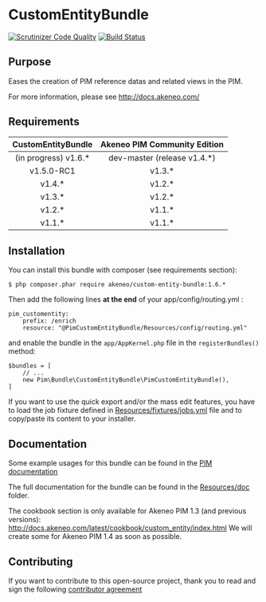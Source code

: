 # CustomEntityBundle

[![Scrutinizer Code Quality](https://scrutinizer-ci.com/g/akeneo/CustomEntityBundle/badges/quality-score.png?b=master)](https://scrutinizer-ci.com/g/akeneo/CustomEntityBundle/?branch=master)
[![Build Status](https://travis-ci.org/akeneo-labs/CustomEntityBundle.svg?branch=master)](https://travis-ci.org/akeneo/CustomEntityBundle)

## Purpose
Eases the creation of PIM reference datas and related views in the PIM.

For more information, please see http://docs.akeneo.com/

## Requirements

| CustomEntityBundle   | Akeneo PIM Community Edition |
|:--------------------:|:----------------------------:|
| (in progress) v1.6.* | dev-master (release v1.4.*)  |
| v1.5.0-RC1           | v1.3.*                       |
| v1.4.*               | v1.2.*                       |
| v1.3.*               | v1.2.*                       |
| v1.2.*               | v1.1.*                       |
| v1.1.*               | v1.1.*                       |

## Installation
You can install this bundle with composer (see requirements section):

    $ php composer.phar require akeneo/custom-entity-bundle:1.6.*

Then add the following lines **at the end** of your app/config/routing.yml :

    pim_customentity:
        prefix: /enrich
        resource: "@PimCustomEntityBundle/Resources/config/routing.yml"

and enable the bundle in the `app/AppKernel.php` file in the `registerBundles()` method:

    $bundles = [
        // ...
        new Pim\Bundle\CustomEntityBundle\PimCustomEntityBundle(),
    ]

If you want to use the quick export and/or the mass edit features, you have to load the job fixture defined in [Resources/fixtures/jobs.yml](Resources/fixtures/jobs.yml) file and to copy/paste its content to your installer.


## Documentation

Some example usages for this bundle can be found in the [PIM documentation](http://docs.akeneo.com/master/cookbook/custom_entity/index.html)

The full documentation for the bundle can be found in the [Resources/doc](Resources/doc/index.rst) folder.

The cookbook section is only available for Akeneo PIM 1.3 (and previous versions): http://docs.akeneo.com/latest/cookbook/custom_entity/index.html
We will create some for Akeneo PIM 1.4 as soon as possible.

## Contributing

If you want to contribute to this open-source project, thank you to read and sign the following [contributor agreement](http://www.akeneo.com/contributor-license-agreement/)

